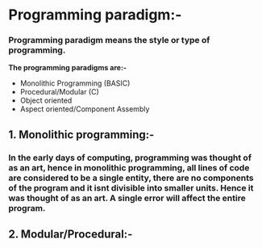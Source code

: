 # Programming paradigm:-
### Programming paradigm means the style or type of programming.

**The programming paradigms are:-**
* Monolithic Programming (BASIC)
* Procedural/Modular (C)
* Object oriented
* Aspect oriented/Component Assembly

## 1. Monolithic programming:-
### In the early days of computing, programming was thought of as an art, hence in monolithic programming, all lines of code are considered to be a single entity, there are no components of the program and it isnt divisible into smaller units. Hence it was thought of as an art. A single error will affect the entire program.
## 2. Modular/Procedural:-
###

